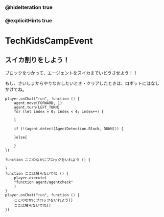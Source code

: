 ### @hideIteration true
### @explicitHints true
# TechKidsCampEvent

## スイカ割りをしよう！
ブロックをつかって、エージェントをスイカまでいどうさせよう！！

もし、さいしょからやりなおしたいとき・クリアしたときは、ロボットにはなしかけてね。

```ghost
player.onChat("run", function () {
    agent.move(FORWARD, 1)
    agent.turn(LEFT_TURN)
    for (let index = 0; index < 4; index++) {
    	
    }
        
    if (!(agent.detect(AgentDetection.Block, DOWN))) {
    	
    }else{
        
    }
})
```

```template
function ここのなかにブロックをいれよう () {
	
}
function ここは触らないでね () {
    player.execute(
    "function agent/agentcheck"
    )
}
player.onChat("run", function () {
    ここのなかにブロックをいれよう()
    ここは触らないでね()
})

```